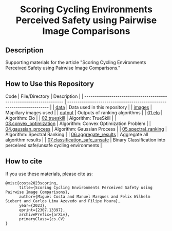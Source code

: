 # <p align="center">Scoring Cycling Environments Perceived Safety using Pairwise Image Comparisons</p>

## Description

Supporting materials for the article "Scoring Cycling Environments Perceived Safety using Pairwise Image Comparisons."

## How to Use this Repository

Code
| File/Directory                                                       | Description                                                           |
| -------------------------------------------------------------------- | --------------------------------------------------------------------- |
| [data](data/)                                                        | Data used in this repository                                          |
| [images](images/)                                                    | Mapillary images used                                                 |
| [output](output/)                                                    | Outputs of ranking algorithms                                         |
| [01.elo](01.elo.ipynb)                                               | Algorithm: Elo                                                        |
| [02.trueskill](02.trueskill.ipynb)                                   | Algorithm: TrueSkill                                                  |
| [03.convex_optimization](03.convex_optimization.ipynb)               | Algorithm: Convex Optimization Problem                                |
| [04.gaussian_process](04.gaussian_process.ipynb)                     | Algorithm: Gaussian Process                                           |
| [05.spectral_ranking](05.spectral_ranking.ipynb)                     | Algorithm: Spectral Ranking                                           |
| [06.aggregate_results](06.aggregate_results.ipynb)                   | Aggregate all algorithm results                                       |
| [07.classification_safe_unsafe](07.classification_safe_unsafe.ipynb) | Binary Classification into perceived safe/unsafe cycling environments |


## How to cite

If you use these materials, please cite as:


```
@misc{costa2023scoring,
      title={Scoring Cycling Environments Perceived Safety using Pairwise Image Comparisons}, 
      author={Miguel Costa and Manuel Marques and Felix Wilhelm Siebert and Carlos Lima Azevedo and Filipe Moura},
      year={2023},
      eprint={2307.13397},
      archivePrefix={arXiv},
      primaryClass={cs.CV}
}
```


























